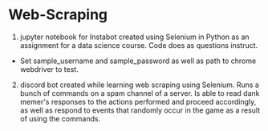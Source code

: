 # Web-Scraping

1. jupyter notebook for Instabot created using Selenium in Python as an assignment for a data science course. Code does as questions instruct.  
  - Set sample_username and sample_password as well as path to chrome webdriver to test.

2. discord bot created while learning web scraping using Selenium. Runs a bunch of commands on a spam channel of a server. 
Is able to read dank memer's responses to the actions performed and proceed accordingly, as well as respond to events that randomly occur in the game as a result of using the commands.



